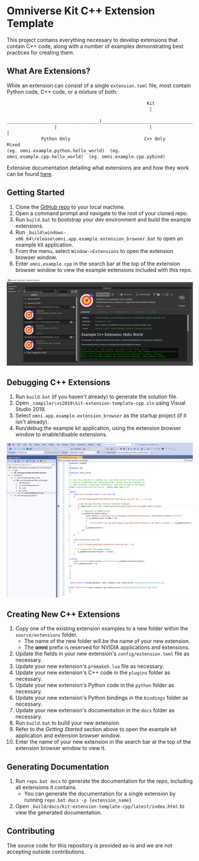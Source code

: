# Omniverse Kit C++ Extension Template

This project contains everything necessary to develop extensions that contain C++ code, along with a number of examples demonstrating best practices for creating them.


## What Are Extensions?

While an extension can consist of a single `extension.toml` file, most contain Python code, C++ code, or a mixture of both:

```
                                                     Kit
                                                      |
                   ___________________________________|___________________________________
                  |                                   |                                   |
             Python Only                            C++ Only                            Mixed
(eg. omni.example.python.hello_world)  (eg. omni.example.cpp.hello_world)  (eg. omni.example.cpp.pybind)
```

Extensive documentation detailing what extensions are and how they work can be found [here](https://docs.omniverse.nvidia.com/py/kit/docs/guide/extensions.html).


## Getting Started

1. Clone the [GitHub repo](https://github.com/NVIDIA-Omniverse/kit-extension-template-cpp) to your local machine.
2. Open a command prompt and navigate to the root of your cloned repo.
3. Run `build.bat` to bootstrap your dev environment and build the example extensions.
4. Run `_build\windows-x86_64\release\omni.app.example.extension_browser.bat` to open an example kit application.
5. From the menu, select `Window->Extensions` to open the extension browser window.
6. Enter `omni.example.cpp` in the search bar at the top of the extension browser window to view the example extensions included with this repo.

![Extension Browser](/images/extension_browser.png)


## Debugging C++ Extensions

1. Run `build.bat` (if you haven't already) to generate the solution file.
2. Open `_compiler\vs2019\kit-extension-template-cpp.sln` using Visual Studio 2019.
3. Select `omni.app.example.extension_browser` as the startup project (if it isn't already).
4. Run/debug the example kit application, using the extension browser window to enable/disable extensions.

![Visual Studio Solution](/images/visual_studio_solution.png)


## Creating New C++ Extensions

1. Copy one of the existing extension examples to a new folder within the `source/extensions` folder.
    - The name of the new folder will be the name of your new extension.
    - The **omni** prefix is reserved for NVIDIA applications and extensions.
2. Update the fields in your new extension's `config/extension.toml` file as necessary.
3. Update your new extension's `premake5.lua` file as necessary.
4. Update your new extension's C++ code in the `plugins` folder as necessary.
5. Update your new extension's Python code in the `python` folder as necessary.
6. Update your new extension's Python bindings in the `bindings` folder as necessary.
7. Update your new extension's documentation in the `docs` folder as necessary.
8. Run `build.bat` to build your new extension.
9. Refer to the *Getting Started* section above to open the example kit application and extension browser window.
10. Enter the name of your new extension in the search bar at the top of the extension browser window to view it.


## Generating Documentation

1. Run `repo.bat docs` to generate the documentation for the repo, including all extensions it contains.
    - You can generate the documentation for a single extension by running `repo.bat docs -p {extension_name}`
2. Open `_build/docs/kit-extension-template-cpp/latest/index.html` to view the generated documentation.

## Contributing
The source code for this repository is provided as-is and we are not accepting outside contributions.

